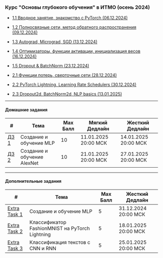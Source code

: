 ### Курс "Основы глубокого обучения" в ИТМО (осень 2024)
- [1.1 Вводное занятие, знакомство с PyTorch (06.12.2024)](Lecture%201)
- [1.2 Полносвязные сети, метод обратного распространения (09.12.2024)](Lecture%202)
- [1.3 Autograd, Micrograd, SGD (13.12.2024)](Lecture%203)
- [1.4 Оптимизаторы, функции активации, инициализация весов (16.12.2024)](Lecture%204-5)
- [1.5 Dropout & BatchNorm (23.12.2024)](Lecture%206)


- [2.1 Функции потерь, сверточные сети (28.12.2024)](Lecture%207)
- [2.2 PyTorch Lightning, Learning Rate Schedulers (30.12.2024)](Lecture%208)
- [2.3 Dropout2d, BatchNorm2d, NLP basics (13.01.2025)](Lecture%209)

______

#### Домашние задания

| #    |   Тема   |  Max Балл | Мягкий Дедлайн | Жесткий Дедлайн |
|------|----------|-----------|----------------|-----------------|
| [ДЗ 1](HW/hw_1/itmo_dl_course_hw_1.md) | Создание и обучение MLP | 10 | 11.01.2025 20:00 МСК| 14.01.2025 20:00 МСК|
| [ДЗ 2](HW/hw_2/itmo_dl_course_hw_2.md) | Создание и обучение AlexNet | 10 | 21.01.2025 20:00 МСК| 27.01.2025 20:00 МСК|

______

#### Дополнительные задания

| #    |   Тема   |  Max Балл | Жесткий Дедлайн |
|------|----------|-----------|-----------------|
| [Extra Task 1](HW/itmo_dl_course_extra_task_1.md) | Создание и обучение MLP | 5 | 31.12.2024 20:00 МСК|
| [Extra Task 2](HW/itmo_dl_course_extra_task_2.md) | Классификатор FashionMNIST на PyTorch Lightning | 5 | 18.01.2025 20:00 МСК|
| [Extra Task 3](HW/itmo_dl_course_extra_task_3.md) | Классификация текстов с CNN и RNN | 5 | 25.01.2025 20:00 МСК|

